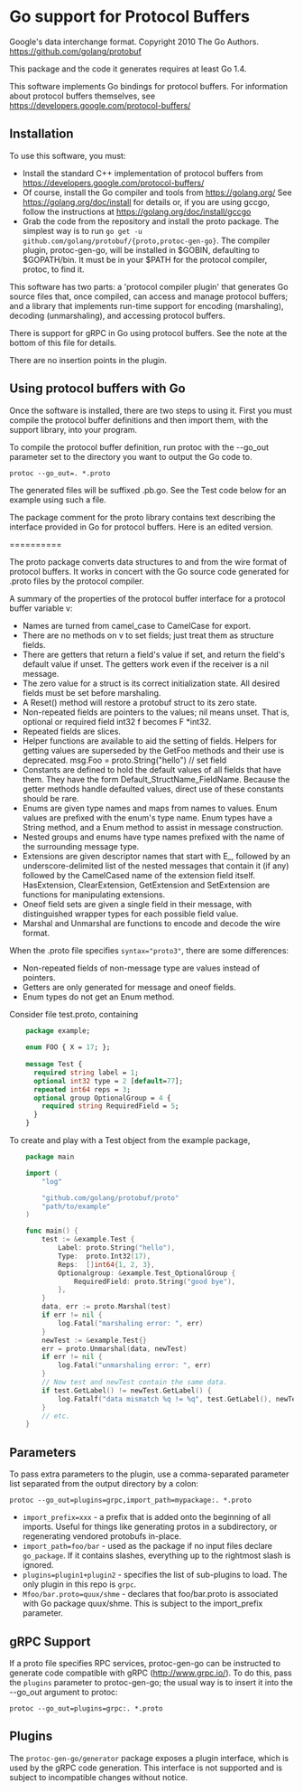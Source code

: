 # Go support for Protocol Buffers

Google's data interchange format.
Copyright 2010 The Go Authors.
https://github.com/golang/protobuf

This package and the code it generates requires at least Go 1.4.

This software implements Go bindings for protocol buffers.  For
information about protocol buffers themselves, see
	https://developers.google.com/protocol-buffers/

## Installation ##

To use this software, you must:
- Install the standard C++ implementation of protocol buffers from
	https://developers.google.com/protocol-buffers/
- Of course, install the Go compiler and tools from
	https://golang.org/
  See
	https://golang.org/doc/install
  for details or, if you are using gccgo, follow the instructions at
	https://golang.org/doc/install/gccgo
- Grab the code from the repository and install the proto package.
  The simplest way is to run `go get -u github.com/golang/protobuf/{proto,protoc-gen-go}`.
  The compiler plugin, protoc-gen-go, will be installed in $GOBIN,
  defaulting to $GOPATH/bin.  It must be in your $PATH for the protocol
  compiler, protoc, to find it.

This software has two parts: a 'protocol compiler plugin' that
generates Go source files that, once compiled, can access and manage
protocol buffers; and a library that implements run-time support for
encoding (marshaling), decoding (unmarshaling), and accessing protocol
buffers.

There is support for gRPC in Go using protocol buffers.
See the note at the bottom of this file for details.

There are no insertion points in the plugin.


## Using protocol buffers with Go ##

Once the software is installed, there are two steps to using it.
First you must compile the protocol buffer definitions and then import
them, with the support library, into your program.

To compile the protocol buffer definition, run protoc with the --go_out
parameter set to the directory you want to output the Go code to.

	protoc --go_out=. *.proto

The generated files will be suffixed .pb.go.  See the Test code below
for an example using such a file.


The package comment for the proto library contains text describing
the interface provided in Go for protocol buffers. Here is an edited
version.

==========

The proto package converts data structures to and from the
wire format of protocol buffers.  It works in concert with the
Go source code generated for .proto files by the protocol compiler.

A summary of the properties of the protocol buffer interface
for a protocol buffer variable v:

  - Names are turned from camel_case to CamelCase for export.
  - There are no methods on v to set fields; just treat
  	them as structure fields.
  - There are getters that return a field's value if set,
	and return the field's default value if unset.
	The getters work even if the receiver is a nil message.
  - The zero value for a struct is its correct initialization state.
	All desired fields must be set before marshaling.
  - A Reset() method will restore a protobuf struct to its zero state.
  - Non-repeated fields are pointers to the values; nil means unset.
	That is, optional or required field int32 f becomes F *int32.
  - Repeated fields are slices.
  - Helper functions are available to aid the setting of fields.
	Helpers for getting values are superseded by the
	GetFoo methods and their use is deprecated.
		msg.Foo = proto.String("hello") // set field
  - Constants are defined to hold the default values of all fields that
	have them.  They have the form Default_StructName_FieldName.
	Because the getter methods handle defaulted values,
	direct use of these constants should be rare.
  - Enums are given type names and maps from names to values.
	Enum values are prefixed with the enum's type name. Enum types have
	a String method, and a Enum method to assist in message construction.
  - Nested groups and enums have type names prefixed with the name of
  	the surrounding message type.
  - Extensions are given descriptor names that start with E_,
	followed by an underscore-delimited list of the nested messages
	that contain it (if any) followed by the CamelCased name of the
	extension field itself.  HasExtension, ClearExtension, GetExtension
	and SetExtension are functions for manipulating extensions.
  - Oneof field sets are given a single field in their message,
	with distinguished wrapper types for each possible field value.
  - Marshal and Unmarshal are functions to encode and decode the wire format.

When the .proto file specifies `syntax="proto3"`, there are some differences:

  - Non-repeated fields of non-message type are values instead of pointers.
  - Getters are only generated for message and oneof fields.
  - Enum types do not get an Enum method.

Consider file test.proto, containing

```proto
	package example;
	
	enum FOO { X = 17; };
	
	message Test {
	  required string label = 1;
	  optional int32 type = 2 [default=77];
	  repeated int64 reps = 3;
	  optional group OptionalGroup = 4 {
	    required string RequiredField = 5;
	  }
	}
```

To create and play with a Test object from the example package,

```go
	package main

	import (
		"log"

		"github.com/golang/protobuf/proto"
		"path/to/example"
	)

	func main() {
		test := &example.Test {
			Label: proto.String("hello"),
			Type:  proto.Int32(17),
			Reps:  []int64{1, 2, 3},
			Optionalgroup: &example.Test_OptionalGroup {
				RequiredField: proto.String("good bye"),
			},
		}
		data, err := proto.Marshal(test)
		if err != nil {
			log.Fatal("marshaling error: ", err)
		}
		newTest := &example.Test{}
		err = proto.Unmarshal(data, newTest)
		if err != nil {
			log.Fatal("unmarshaling error: ", err)
		}
		// Now test and newTest contain the same data.
		if test.GetLabel() != newTest.GetLabel() {
			log.Fatalf("data mismatch %q != %q", test.GetLabel(), newTest.GetLabel())
		}
		// etc.
	}
```

## Parameters ##

To pass extra parameters to the plugin, use a comma-separated
parameter list separated from the output directory by a colon:


	protoc --go_out=plugins=grpc,import_path=mypackage:. *.proto


- `import_prefix=xxx` - a prefix that is added onto the beginning of
  all imports. Useful for things like generating protos in a
  subdirectory, or regenerating vendored protobufs in-place.
- `import_path=foo/bar` - used as the package if no input files
  declare `go_package`. If it contains slashes, everything up to the
  rightmost slash is ignored.
- `plugins=plugin1+plugin2` - specifies the list of sub-plugins to
  load. The only plugin in this repo is `grpc`.
- `Mfoo/bar.proto=quux/shme` - declares that foo/bar.proto is
  associated with Go package quux/shme.  This is subject to the
  import_prefix parameter.

## gRPC Support ##

If a proto file specifies RPC services, protoc-gen-go can be instructed to
generate code compatible with gRPC (http://www.grpc.io/). To do this, pass
the `plugins` parameter to protoc-gen-go; the usual way is to insert it into
the --go_out argument to protoc:

	protoc --go_out=plugins=grpc:. *.proto

## Plugins ##

The `protoc-gen-go/generator` package exposes a plugin interface,
which is used by the gRPC code generation. This interface is not
supported and is subject to incompatible changes without notice.
